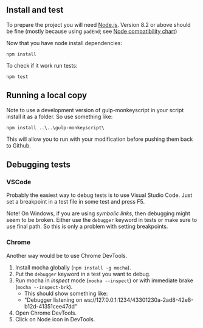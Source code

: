 Install and test
----------------
To prepare the project you will need [Node.js](https://nodejs.org/en/). Version 8.2 or above should be fine (mostly because using `padEnd`; see [Node compatibility chart](https://node.green/))

Now that you have node install dependencies:
```
npm install
```

To check if it work run tests:
```
npm test
```

Running a local copy
--------------------
Note to use a development version of gulp-monkeyscript in your script install it as a folder. So use something like:
```
npm install ..\..\gulp-monkeyscript\ 
```

This will allow you to run with your modification before pushing them back to Github.

Debugging tests
---------------

### VSCode ###
Probably the easiest way to debug tests is to use Visual Studio Code. Just set a breakpoint in a test file in some test and press F5.

Note! On Windows, if you are using *symbolic links*, then debugging might seem to be broken. Either use the `debugger` keyword in tests or make sure to use final path. So this is only a problem with setting breakpoints.

### Chrome ###

Another way would be to use Chrome DevTools.
1. Install mocha globally (`npm install -g mocha`).
2. Put the `debugger` keyword in a test you want to debug. 
3. Run mocha in *inspect* mode (`mocha --inspect`) or with immediate brake (`mocha --inspect-brk`).
	* This should show something like:
	* "Debugger listening on ws://127.0.0.1:1234/43301230a-2ad8-42e8-b12d-41351cee47dd"
4. Open Chrome DevTools.
5. Click on Node icon in DevTools.